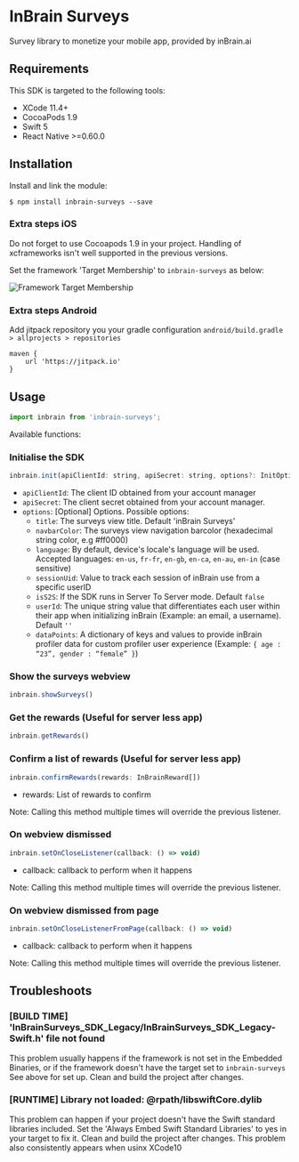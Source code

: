 # InBrain Surveys
Survey library to monetize your mobile app, provided by inBrain.ai

## Requirements
This SDK is targeted to the following tools:
- XCode 11.4+
- CocoaPods 1.9
- Swift 5
- React Native >=0.60.0

## Installation

Install and link the module:

`$ npm install inbrain-surveys --save`

### Extra steps iOS

Do not forget to use Cocoapods 1.9 in your project. Handling of xcframeworks isn't well supported in the previous versions. 

Set the framework 'Target Membership' to `inbrain-surveys` as below:

![Framework Target Membership](https://i.ibb.co/N2ntq0P/target-membership.png)

### Extra steps Android
Add jitpack repository you your gradle configuration `android/build.gradle > allprojects > repositories`

```
maven { 
    url 'https://jitpack.io' 
}
```

## Usage
```javascript
import inbrain from 'inbrain-surveys';
```
Available functions:
### Initialise the SDK
```javascript
inbrain.init(apiClientId: string, apiSecret: string, options?: InitOptions)
```
* `apiClientId`: The client ID obtained from your account manager
* `apiSecret`: The client secret obtained from your account manager.
* `options`: [Optional] Options. Possible options:
    * `title`: The surveys view title. Default 'inBrain Surveys'
    * `navbarColor`: The surveys view navigation barcolor (hexadecimal string color, e.g #ff0000)
    * `language`: By default, device's locale's language will be used. Accepted languages: `en-us`, `fr-fr`, `en-gb`, `en-ca`, `en-au`, `en-in` (case sensitive)
    * `sessionUid`: Value to track each session of inBrain use from a specific userID
    * `isS2S`: If the SDK runs in Server To Server mode. Default `false`
    * `userId`: The unique string value that differentiates each user within their app when initializing inBrain (Example: an email, a username). Default `''`
    * `dataPoints`: A dictionary of keys and values to provide inBrain profiler data for custom profiler user experience (Example: `{ age : “23”, gender : “female” }`)

### Show the surveys webview
```javascript
inbrain.showSurveys()
```

### Get the rewards (Useful for server less app)
```javascript
inbrain.getRewards() 
```

### Confirm a list of rewards (Useful for server less app)
```javascript
inbrain.confirmRewards(rewards: InBrainReward[]) 
```
* rewards: List of rewards to confirm

Note: Calling this method multiple times will override the previous listener.

### On webview dismissed
```javascript
inbrain.setOnCloseListener(callback: () => void) 
```
* callback: callback to perform when it happens

Note: Calling this method multiple times will override the previous listener.

### On webview dismissed from page
```javascript
inbrain.setOnCloseListenerFromPage(callback: () => void) 
```
* callback: callback to perform when it happens

Note: Calling this method multiple times will override the previous listener.

## Troubleshoots
### [BUILD TIME] 'InBrainSurveys_SDK_Legacy/InBrainSurveys_SDK_Legacy-Swift.h' file not found
This problem usually happens if the framework is not set in the Embedded Binaries, or if the framework doesn't have the target set to `inbrain-surveys` See above for set up.
Clean and build the project after changes.

### [RUNTIME] Library not loaded: @rpath/libswiftCore.dylib
This problem can happen if your project doesn't have the Swift standard libraries included. Set the 'Always Embed Swift Standard Libraries' to yes in your target to fix it.
Clean and build the project after changes.
This problem also consistently appears when usinx XCode10
